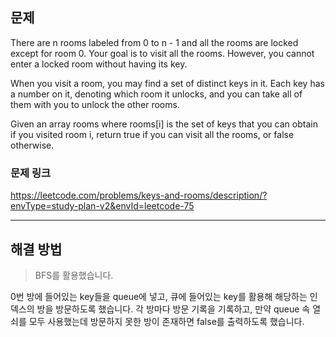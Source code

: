 ## 문제

There are n rooms labeled from 0 to n - 1 and all the rooms are locked except for room 0. Your goal is to visit all the rooms. However, you cannot enter a locked room without having its key.

When you visit a room, you may find a set of distinct keys in it. Each key has a number on it, denoting which room it unlocks, and you can take all of them with you to unlock the other rooms.

Given an array rooms where rooms[i] is the set of keys that you can obtain if you visited room i, return true if you can visit all the rooms, or false otherwise.

### 문제 링크

https://leetcode.com/problems/keys-and-rooms/description/?envType=study-plan-v2&envId=leetcode-75

---

## 해결 방법

> BFS를 활용했습니다.

0번 방에 들어있는 key들을 queue에 넣고, 큐에 들어있는 key를 활용해 해당하는 인덱스의 방을 방문하도록 했습니다. 각 방마다 방문 기록을 기록하고, 만약 queue 속 열쇠를 모두 사용했는데 방문하지 못한 방이 존재하면 false를 출력하도록 했습니다.
